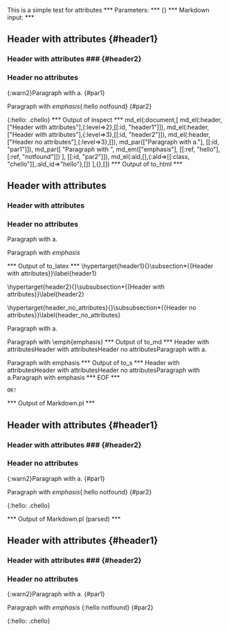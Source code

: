 This is a simple test for attributes
*** Parameters: ***
{}
*** Markdown input: ***

Header with attributes	{#header1}	
----------------------

### Header with attributes ###	{#header2}	

### Header no attributes ###

{:warn2}Paragraph with a.
{#par1}

Paragraph with *emphasis*{:hello notfound}
   {#par2}

{:hello: .chello}
*** Output of inspect ***
md_el(:document,[
	md_el(:header,["Header with attributes"],{:level=>2},[[:id, "header1"]]),
	md_el(:header,["Header with attributes"],{:level=>3},[[:id, "header2"]]),
	md_el(:header,["Header no attributes"],{:level=>3},[]),
	md_par(["Paragraph with a."], [[:id, "par1"]]),
	md_par([
		"Paragraph with ",
		md_em(["emphasis"], [[:ref, "hello"], [:ref, "notfound"]])
	], [[:id, "par2"]]),
	md_el(:ald,[],{:ald=>[[:class, "chello"]],:ald_id=>"hello"},[])
],{},[])
*** Output of to_html ***
<h2 id='header1'>Header with attributes</h2>

<h3 id='header2'>Header with attributes</h3>

<h3 id='header_no_attributes'>Header no attributes</h3>

<p id='par1'>Paragraph with a.</p>

<p id='par2'>Paragraph with <em class='chello'>emphasis</em></p>
*** Output of to_latex ***
\hypertarget{header1}{}\subsection*{{Header with attributes}}\label{header1}

\hypertarget{header2}{}\subsubsection*{{Header with attributes}}\label{header2}

\hypertarget{header_no_attributes}{}\subsubsection*{{Header no attributes}}\label{header_no_attributes}

Paragraph with a.

Paragraph with \emph{emphasis}
*** Output of to_md ***
Header with attributesHeader with attributesHeader no attributesParagraph with a.

Paragraph with emphasis
*** Output of to_s ***
Header with attributesHeader with attributesHeader no attributesParagraph with a.Paragraph with emphasis
*** EOF ***



	OK!



*** Output of Markdown.pl ***
<h2>Header with attributes  {#header1}  </h2>

<h3>Header with attributes ###  {#header2}</h3>

<h3>Header no attributes</h3>

<p>{:warn2}Paragraph with a.
{#par1}</p>

<p>Paragraph with <em>emphasis</em>{:hello notfound}
   {#par2}</p>

<p>{:hello: .chello}</p>

*** Output of Markdown.pl (parsed) ***
<div>
 <h2>
  Header with attributes {#header1} 
 </h2>
 <h3>
  Header with attributes ### {#header2}
 </h3>
 <h3>
  Header no attributes
 </h3>
 <p>
  {:warn2}Paragraph with a. {#par1}
 </p>
 <p>
  Paragraph with 
  <em>
   emphasis
  </em>
  {:hello notfound} {#par2}
 </p>
 <p>
  {:hello: .chello}
 </p>
</div>